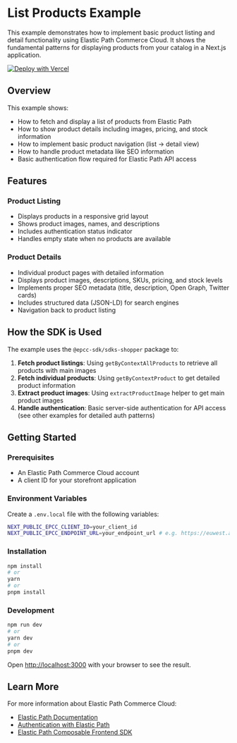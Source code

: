 # List Products Example

This example demonstrates how to implement basic product listing and detail functionality using Elastic Path Commerce Cloud. It shows the fundamental patterns for displaying products from your catalog in a Next.js application.

[![Deploy with Vercel](https://vercel.com/button)](https://vercel.com/new/clone?repository-url=https%3A%2F%2Fgithub.com%2Felasticpath%2Fcomposable-frontend%2Ftree%2Fmain%2Fexamples%2Flist-products&env=NEXT_PUBLIC_EPCC_CLIENT_ID,NEXT_PUBLIC_EPCC_ENDPOINT_URL&project-name=ep-list-products-example)

## Overview

This example shows:

- How to fetch and display a list of products from Elastic Path
- How to show product details including images, pricing, and stock information
- How to implement basic product navigation (list → detail view)
- How to handle product metadata like SEO information
- Basic authentication flow required for Elastic Path API access

## Features

### Product Listing
- Displays products in a responsive grid layout
- Shows product images, names, and descriptions
- Includes authentication status indicator
- Handles empty state when no products are available

### Product Details
- Individual product pages with detailed information
- Displays product images, descriptions, SKUs, pricing, and stock levels
- Implements proper SEO metadata (title, description, Open Graph, Twitter cards)
- Includes structured data (JSON-LD) for search engines
- Navigation back to product listing

## How the SDK is Used

The example uses the `@epcc-sdk/sdks-shopper` package to:

1. **Fetch product listings**: Using `getByContextAllProducts` to retrieve all products with main images
2. **Fetch individual products**: Using `getByContextProduct` to get detailed product information
3. **Extract product images**: Using `extractProductImage` helper to get main product images
4. **Handle authentication**: Basic server-side authentication for API access (see other examples for detailed auth patterns)

## Getting Started

### Prerequisites

- An Elastic Path Commerce Cloud account
- A client ID for your storefront application

### Environment Variables

Create a `.env.local` file with the following variables:

```bash
NEXT_PUBLIC_EPCC_CLIENT_ID=your_client_id
NEXT_PUBLIC_EPCC_ENDPOINT_URL=your_endpoint_url # e.g. https://euwest.api.elasticpath.com
```

### Installation

```bash
npm install
# or
yarn
# or
pnpm install
```

### Development

```bash
npm run dev
# or
yarn dev
# or
pnpm dev
```

Open [http://localhost:3000](http://localhost:3000) with your browser to see the result.

## Learn More

For more information about Elastic Path Commerce Cloud:

- [Elastic Path Documentation](https://documentation.elasticpath.com/)
- [Authentication with Elastic Path](https://documentation.elasticpath.com/commerce-cloud/docs/api/basics/authentication/index.html)
- [Elastic Path Composable Frontend SDK](https://github.com/elasticpath/composable-frontend)
